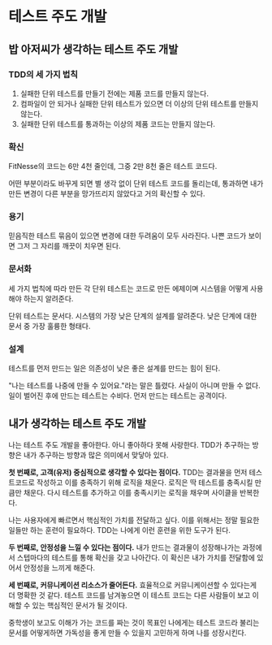 # 테스트 주도 개발

## 밥 아저씨가 생각하는 테스트 주도 개발

### TDD의 세 가지 법칙

1. 실패한 단위 테스트를 만들기 전에는 제품 코드를 만들지 않는다.
2. 컴파일이 안 되거나 실패한 단위 테스트가 있으면 더 이상의 단위 테스트를 만들지 않는다.
3. 실패한 단위 테스트를 통과하는 이상의 제품 코드는 만들지 않는다.

### 확신

FitNesse의 코드는 6만 4천 줄인데, 그중 2만 8천 줄은 테스트 코드다.

어떤 부분이라도 바꾸게 되면 별 생각 없이 단위 테스트 코드를 돌리는데, 통과하면 내가 만든 변경이 다른 부분을 망가뜨리지 않았다고 거의 확신할 수 있다.

### 용기

믿음직한 테스트 묶음이 있으면 변경에 대한 두려움이 모두 사라진다. 나쁜 코드가 보이면 그저 그 자리를 깨끗이 치우면 된다.

### 문서화

세 가지 법칙에 따라 만든 각 단위 테스트는 코드로 만든 에제이며 시스템을 어떻게 사용해야 하는지 알려준다.

단위 테스트는 문서다. 시스템의 가장 낮은 단계의 설계를 알려준다. 낮은 단계에 대한 문서 중 가장 훌륭한 형태다.

### 설계

테스트를 먼저 만드는 일은 의존성이 낮은 좋은 설계를 만드는 힘이 된다.

"나는 테스트를 나중에 만들 수 있어요."라는 말은 틀렸다. 사실이 아니며 만들 수 없다. 일이 벌어진 후에 만드는 테스트는 수비다. 먼저 만드는 테스트는 공격이다.

## 내가 생각하는 테스트 주도 개발

나는 테스트 주도 개발을 좋아한다. 아니 좋아하다 못해 사랑한다. TDD가 추구하는 방향은 내가 추구하는 방향과 많은 의미에서 맞닿아 있다.

**첫 번째로, 고객(유저) 중심적으로 생각할 수 있다는 점이다.** TDD는 결과물을 먼저 테스트코드로 작성하고 이를 충족하기 위해 로직을 채운다. 로직은 딱 테스트를 충족시킬 만큼만 채운다. 다시 테스트를 추가하고 이를 충족시키는 로직을 채우며 사이클을 반복한다.

나는 사용자에게 빠르면서 핵심적인 가치를 전달하고 싶다. 이를 위해서는 정말 필요한 일들만 하는 훈련이 필요하다. TDD는 나에게 이런 훈련을 위한 도구가 된다.

**두 번째로, 안정성을 느낄 수 있다는 점이다.** 내가 만드는 결과물이 성장해나가는 과정에서 스텝마다의 테스트를 통해 확신을 갖고 나아간다. 이 확신은 내가 가치를 전달함에 있어서 안정성을 느끼게 해준다.

**세 번째로, 커뮤니케이션 리소스가 줄어든다.** 효율적으로 커뮤니케이션할 수 있다는게 더 명확한 것 같다. 테스트 코드를 남겨놓으면 이 테스트 코드는 다른 사람들이 보고 이해할 수 있는 핵심적인 문서가 될 것이다.

중학생이 보고도 이해가 가는 코드를 짜는 것이 목표인 나에게는 테스트 코드라 불리는 문서를 어떻게하면 가독성을 좋게 만들 수 있을지 고민하게 하며 나를 성장시킨다.  
